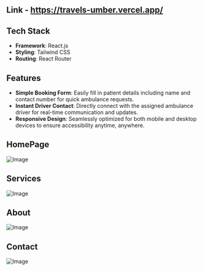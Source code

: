 ## Link - https://travels-umber.vercel.app/

## Tech Stack

- **Framework**: React.js
- **Styling**: Tailwind CSS
- **Routing**: React Router

## Features
- **Simple Booking Form**: Easily fill in patient details including name and contact number for quick ambulance requests.
- **Instant Driver Contact**: Directly connect with the assigned ambulance driver for real-time communication and updates.
- **Responsive Design**: Seamlessly optimized for both mobile and desktop devices to ensure accessibility anytime, anywhere.

## HomePage
![Image](https://github.com/user-attachments/assets/8ab7fed2-19cf-4722-a335-faf10f75abd5)

## Services
![Image](https://github.com/user-attachments/assets/a492f743-7a6e-461c-95e0-76eb9566d70b)

## About
![Image](https://github.com/user-attachments/assets/15da36be-b891-48ca-b6e2-83cd0c753405)

## Contact
![Image](https://github.com/user-attachments/assets/5562c2b5-0410-4c6e-916c-52167e34f6c4)